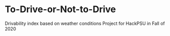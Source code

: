 # To-Drive-or-Not-to-Drive
Drivability index based on weather conditions
Project for HackPSU in Fall of 2020
